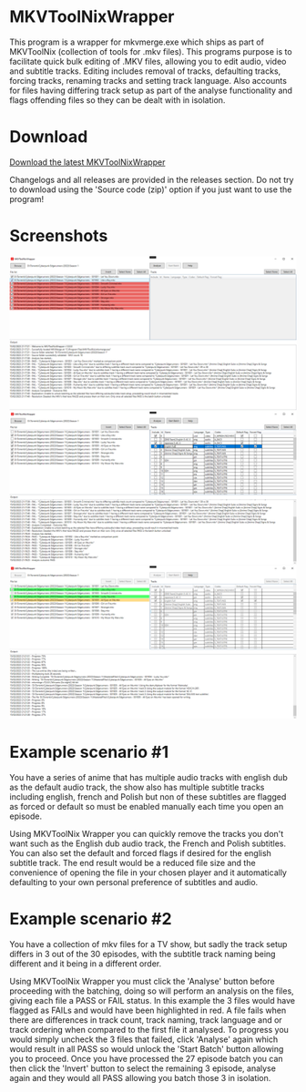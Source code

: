 # MKVToolNixWrapper
This program is a wrapper for mkvmerge.exe which ships as part of MKVToolNix (collection of tools for .mkv files).
This programs purpose is to facilitate quick bulk editing of .MKV files, allowing you to edit audio, video and subtitle tracks. Editing includes removal of tracks, defaulting tracks, forcing tracks, renaming tracks and setting track language. Also accounts for files having differing track setup as part of the analyse functionality and flags offending files so they can be dealt with in isolation.

# Download
[Download the latest MKVToolNixWrapper](https://github.com/H3X1C/MKVToolNixWrapper/releases)

Changelogs and all releases are provided in the releases section. Do not try to download using the 'Source code (zip)' option if you just want to use the program!

# Screenshots
![Screenshot](MKVToolNixWrapper/Assets/Screenshots/Screenshot1.png)
![Screenshot](MKVToolNixWrapper/Assets/Screenshots/Screenshot2.png)
![Screenshot](MKVToolNixWrapper/Assets/Screenshots/Screenshot3.png)

# Example scenario #1
You have a series of anime that has multiple audio tracks with english dub as the default audio track, the show also has multiple subtitle tracks including english, french and Polish but non of these subtitles are flagged as forced or default so must be enabled manually each time you open an episode.

Using MKVToolNix Wrapper you can quickly remove the tracks you don't want such as the English dub audio track, the French and Polish subtitles. You can also set the default and forced flags if desired for the english subtitle track.
The end result would be a reduced file size and the convenience of opening the file in your chosen player and it automatically defaulting to your own personal preference of subtitles and audio.

# Example scenario #2
You have a collection of mkv files for a TV show, but sadly the track setup differs in 3 out of the 30 episodes, with the subtitle track naming being different and it being in a different order.

Using MKVToolNix Wrapper you must click the 'Analyse' button before proceeding with the batching, doing so will perform an analysis on the files, giving each file a PASS or FAIL status.
In this example the 3 files would have flagged as FAILs and would have been highlighted in red.
A file fails when there are differences in track count, track naming, track language and or track ordering when compared to the first file it analysed.
To progress you would simply uncheck the 3 files that failed, click 'Analyse' again which would result in all PASS so would unlock the 'Start Batch' button allowing you to proceed.
Once you have processed the 27 episode batch you can then click the 'Invert' button to select the remaining 3 episode, analyse again and they would all PASS allowing you batch those 3 in isolation.
